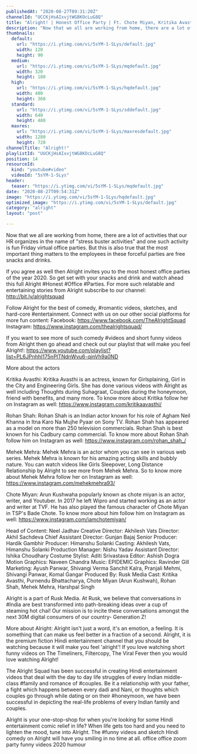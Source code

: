 ```yaml
---
publishedAt: "2020-08-27T09:31:20Z"
channelId: "UCCKjHsAIxvjtWG8KOcLuG8Q"
title: "Alright! | Honest Office Party | Ft. Chote Miyan, Kritika Avasthi, Rohan Shah"
description: "Now that we all are working from home, there are a lot of activities that our HR organizes in the name of \"stress buster activities\" and one such activity is fun Friday virtual office parties. But this is also true that the most important thing matters to the employees in these forceful parties are free snacks and drinks.\n\nIf you agree as well then Alright invites you to the most honest office parties of the year 2020. So get set with your snacks and drink and watch ahead this full Alright #Honest #Office #Parties. For more such relatable and entertaining stories from Alright subscribe to our channel: http://bit.ly/alrightsquad\n\nFollow Alright for the best of comedy, #romantic videos, sketches, and hard-core #entertainment. Connect with us on our other social platforms for more fun content: \nFacebook: https://www.facebook.com/TheAlrightSquad\nInstagram: https://www.instagram.com/thealrightsquad/\n\nIf you want to see more of such comedy #videos and short funny videos from Alright then go ahead and check out our playlist that will make you feel Alright!:  https://www.youtube.com/playlist?list=PL6JPnhhI175nPlTNdnWvu6-qjnVh9a0ND\n\nMore about the actors\n\nKritika Avasthi: Kritika Avasthi is an actress, known for Girlsplaining, Girl in the City and Engineering Girls. She has done various videos with Alright as well including Thoughts during Suhagraat, Couples during the honeymoon, friend with benefits, and many more. To know more about Kritika follow her on Instagram as well: https://www.instagram.com/kritikaavasthi/\n\nRohan Shah: Rohan Shah is an Indian actor known for his role of Agham Neil Khanna in Itna Karo Na Mujhe Pyaar on Sony TV. Rohan Shah has appeared as a model on more than 250 television commercials. Rohan Shah is best known for his Cadbury camp commercial. To know more about Rohan Shah follow him on Instagram as well: https://www.instagram.com/rohan_shah_/\n\nMehek Mehra: Mehek Mehra is an actor whom you can see in various web series. Mehek Mehra is known for his amazing acting skills and bubbly nature. You can watch videos like Girls Sleepover, Long Distance Relationship by Alright to see more from Mehek Mehra. So to know more about Mehek Mehra follow her on Instagram as well: https://www.instagram.com/mehekmehra93/\n\nChote Miyan: Arun Kushwaha popularly known as chote miyan is an actor, writer, and Youtuber. In 2017 he left Wipro and started working as an actor and writer at TVF. He has also played the famous character of Chote Miyan in TSP's Bade Chote. To know more about him follow him on Instagram as well: https://www.instagram.com/iamchotemiyan/\n\n\n\nHead of Content: Neel Jadhav\nCreative Director: Akhilesh Vats\nDirector: Akhil Sachdeva\nChief Assistant Director: Gunjan Bajaj\nSenior Producer: Hardik Gambhir\nProducer: Himanshu Solanki\nCasting: Akhilesh Vats, Himanshu Solanki\nProduction Manager: Nishu Yadav\nAssistant Director: Ishika Choudhary\nCostume Stylist: Aditi Srivastava\nEditor: Ashish Dogra\nMotion Graphics: Naveen Chandra\nMusic: EPIDEMIC\nGraphics: Ravinder Gill\nMarketing: Ayush Panwar, Shivangi Verma Sanchit Kalra, Pranjali Mehmi, Shivangi Panwar, Komal Gangar\nProduced By: Rusk Media\nCast: Kritika Avasthi, Purnendu Bhattacharya, Chote Miyan (Arun Kushwah), Rohan Shah, Mehek Mehra, Harshpal Singh\n\nAlright is a part of Rusk Media. At Rusk, we believe that conversations in #India are best transformed into path-breaking ideas over a cup of steaming hot chai! Our mission is to incite these conversations amongst the next 30M digital consumers of our country- Generation Z!\n\nMore about Alright: Alright isn't just a word, it's an emotion, a feeling. It is something that can make us feel better in a fraction of a second. Alright, it is the premium fiction Hindi entertainment channel that you should be watching because it will make you feel 'alright'! If you love watching short funny videos on The Timeliners, Filtercopy, The Viral Fever then you would love watching Alright!\n\nThe Alright Squad has been successful in creating Hindi entertainment videos that deal with the day to day life struggles of every Indian middle-class #family and romance of #couples. Be it a relationship with your father, a fight which happens between every dadi and Nani, or thoughts which couples go through while dating or on their #honeymoon, we have been successful in depicting the real-life problems of every Indian family and couples.\n\nAlright is your one-stop-shop for when you're looking for some Hindi entertainment comic relief in life? When life gets too hard and you need to lighten the mood, tune into Alright. The #funny videos and sketch Hindi comedy on Alright will have you smiling in no time at all. office office zoom party funny videos 2020 humour"
thumbnails:
  default:
    url: "https://i.ytimg.com/vi/5sYM-1-SLys/default.jpg"
    width: 120
    height: 90
  medium:
    url: "https://i.ytimg.com/vi/5sYM-1-SLys/mqdefault.jpg"
    width: 320
    height: 180
  high:
    url: "https://i.ytimg.com/vi/5sYM-1-SLys/hqdefault.jpg"
    width: 480
    height: 360
  standard:
    url: "https://i.ytimg.com/vi/5sYM-1-SLys/sddefault.jpg"
    width: 640
    height: 480
  maxres:
    url: "https://i.ytimg.com/vi/5sYM-1-SLys/maxresdefault.jpg"
    width: 1280
    height: 720
channelTitle: "Alright!"
playlistId: "UUCKjHsAIxvjtWG8KOcLuG8Q"
position: 14
resourceId:
  kind: "youtube#video"
  videoId: "5sYM-1-SLys"
header:
  teaser: "https://i.ytimg.com/vi/5sYM-1-SLys/mqdefault.jpg"
date: "2020-08-27T09:54:31Z"
image: "https://i.ytimg.com/vi/5sYM-1-SLys/hqdefault.jpg"
optimized_image: "https://i.ytimg.com/vi/5sYM-1-SLys/default.jpg"
category: "alright"
layout: "post"

---
```

Now that we all are working from home, there are a lot of activities that our HR organizes in the name of "stress buster activities" and one such activity is fun Friday virtual office parties. But this is also true that the most important thing matters to the employees in these forceful parties are free snacks and drinks.

If you agree as well then Alright invites you to the most honest office parties of the year 2020. So get set with your snacks and drink and watch ahead this full Alright #Honest #Office #Parties. For more such relatable and entertaining stories from Alright subscribe to our channel: http://bit.ly/alrightsquad

Follow Alright for the best of comedy, #romantic videos, sketches, and hard-core #entertainment. Connect with us on our other social platforms for more fun content: 
Facebook: https://www.facebook.com/TheAlrightSquad
Instagram: https://www.instagram.com/thealrightsquad/

If you want to see more of such comedy #videos and short funny videos from Alright then go ahead and check out our playlist that will make you feel Alright!:  https://www.youtube.com/playlist?list=PL6JPnhhI175nPlTNdnWvu6-qjnVh9a0ND

More about the actors

Kritika Avasthi: Kritika Avasthi is an actress, known for Girlsplaining, Girl in the City and Engineering Girls. She has done various videos with Alright as well including Thoughts during Suhagraat, Couples during the honeymoon, friend with benefits, and many more. To know more about Kritika follow her on Instagram as well: https://www.instagram.com/kritikaavasthi/

Rohan Shah: Rohan Shah is an Indian actor known for his role of Agham Neil Khanna in Itna Karo Na Mujhe Pyaar on Sony TV. Rohan Shah has appeared as a model on more than 250 television commercials. Rohan Shah is best known for his Cadbury camp commercial. To know more about Rohan Shah follow him on Instagram as well: https://www.instagram.com/rohan_shah_/

Mehek Mehra: Mehek Mehra is an actor whom you can see in various web series. Mehek Mehra is known for his amazing acting skills and bubbly nature. You can watch videos like Girls Sleepover, Long Distance Relationship by Alright to see more from Mehek Mehra. So to know more about Mehek Mehra follow her on Instagram as well: https://www.instagram.com/mehekmehra93/

Chote Miyan: Arun Kushwaha popularly known as chote miyan is an actor, writer, and Youtuber. In 2017 he left Wipro and started working as an actor and writer at TVF. He has also played the famous character of Chote Miyan in TSP's Bade Chote. To know more about him follow him on Instagram as well: https://www.instagram.com/iamchotemiyan/



Head of Content: Neel Jadhav
Creative Director: Akhilesh Vats
Director: Akhil Sachdeva
Chief Assistant Director: Gunjan Bajaj
Senior Producer: Hardik Gambhir
Producer: Himanshu Solanki
Casting: Akhilesh Vats, Himanshu Solanki
Production Manager: Nishu Yadav
Assistant Director: Ishika Choudhary
Costume Stylist: Aditi Srivastava
Editor: Ashish Dogra
Motion Graphics: Naveen Chandra
Music: EPIDEMIC
Graphics: Ravinder Gill
Marketing: Ayush Panwar, Shivangi Verma Sanchit Kalra, Pranjali Mehmi, Shivangi Panwar, Komal Gangar
Produced By: Rusk Media
Cast: Kritika Avasthi, Purnendu Bhattacharya, Chote Miyan (Arun Kushwah), Rohan Shah, Mehek Mehra, Harshpal Singh

Alright is a part of Rusk Media. At Rusk, we believe that conversations in #India are best transformed into path-breaking ideas over a cup of steaming hot chai! Our mission is to incite these conversations amongst the next 30M digital consumers of our country- Generation Z!

More about Alright: Alright isn't just a word, it's an emotion, a feeling. It is something that can make us feel better in a fraction of a second. Alright, it is the premium fiction Hindi entertainment channel that you should be watching because it will make you feel 'alright'! If you love watching short funny videos on The Timeliners, Filtercopy, The Viral Fever then you would love watching Alright!

The Alright Squad has been successful in creating Hindi entertainment videos that deal with the day to day life struggles of every Indian middle-class #family and romance of #couples. Be it a relationship with your father, a fight which happens between every dadi and Nani, or thoughts which couples go through while dating or on their #honeymoon, we have been successful in depicting the real-life problems of every Indian family and couples.

Alright is your one-stop-shop for when you're looking for some Hindi entertainment comic relief in life? When life gets too hard and you need to lighten the mood, tune into Alright. The #funny videos and sketch Hindi comedy on Alright will have you smiling in no time at all. office office zoom party funny videos 2020 humour